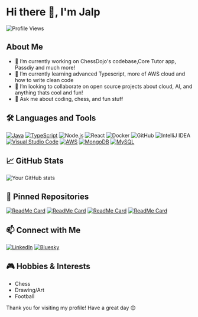 # Hi there 👋, I'm Jalp

![Profile Views](https://komarev.com/ghpvc/?username=jalpp&color=green)

## About Me

- 🔭 I’m currently working on ChessDojo's codebase,Core Tutor app, Passdiy and much more!
- 🌱 I’m currently learning advanced Typescript, more of AWS cloud and how to write clean code
- 👯 I’m looking to collaborate on open source projects about cloud, AI, and anything thats cool and fun!
- 💬 Ask me about coding, chess, and fun stuff


## 🛠️ Languages and Tools

[![Java](https://img.shields.io/badge/Java-%23ED8B00.svg?logo=openjdk&logoColor=white)](#)
[![TypeScript](https://img.shields.io/badge/TypeScript-3178C6?logo=typescript&logoColor=fff)](#)
![Node.js](https://img.shields.io/badge/-Node.js-05122A?style=flat&logo=node.js)
![React](https://img.shields.io/badge/-React-05122A?style=flat&logo=react)
![Docker](https://img.shields.io/badge/-Docker-05122A?style=flat&logo=docker)
![GitHub](https://img.shields.io/badge/-GitHub-05122A?style=flat&logo=github)
![IntelliJ IDEA](https://img.shields.io/badge/IDE-IntelliJ%20IDEA-blue?logo=intellij-idea)
[![Visual Studio Code](https://custom-icon-badges.demolab.com/badge/Visual%20Studio%20Code-0078d7.svg?logo=vsc&logoColor=white)](#)
[![AWS](https://img.shields.io/badge/AWS-%23FF9900.svg?logo=amazon-web-services&logoColor=white)](#)
[![MongoDB](https://img.shields.io/badge/MongoDB-%234ea94b.svg?logo=mongodb&logoColor=white)](#)
[![MySQL](https://img.shields.io/badge/MySQL-4479A1?logo=mysql&logoColor=fff)](#)

## 📈 GitHub Stats

![Your GitHub stats](https://github-readme-stats.vercel.app/api?username=jalpp&show_icons=true&theme=radical)

## 📌 Pinned Repositories

[![ReadMe Card](https://github-readme-stats.vercel.app/api/pin/?username=jalpp&repo=chesslise)](https://github.com/jalpp/chesslise)
[![ReadMe Card](https://github-readme-stats.vercel.app/api/pin/?username=jalpp&repo=passdiy)](https://github.com/jalpp/passdiy)
[![ReadMe Card](https://github-readme-stats.vercel.app/api/pin/?username=jackstenglein&repo=chess-dojo-scheduler)](https://github.com/jackstenglein/chess-dojo-scheduler)
[![ReadMe Card](https://github-readme-stats.vercel.app/api/pin/?username=jalpp&repo=core)](https://github.com/jalpp/core)

## 📫 Connect with Me

[![LinkedIn](https://img.shields.io/badge/-LinkedIn-0077B5?style=flat&logo=linkedin&logoColor=white)](https://www.linkedin.com/in/jalp-panchal/)
[![Bluesky](https://img.shields.io/badge/-Bluesky-1DA1F2?style=flat&logo=bluesky&logoColor=white)](https://bsky.app/profile/nmp123.bsky.social)


## 🎮 Hobbies & Interests

- Chess
- Drawing/Art
- Football

Thank you for visiting my profile! Have a great day 😊

